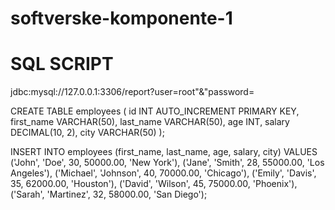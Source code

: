 # softverske-komponente-1

# SQL SCRIPT

jdbc:mysql://127.0.0.1:3306/report?user=root"&"password=

CREATE TABLE employees (
id INT AUTO_INCREMENT PRIMARY KEY,
first_name VARCHAR(50),
last_name VARCHAR(50),
age INT,
salary DECIMAL(10, 2),
city VARCHAR(50)
);

INSERT INTO employees (first_name, last_name, age, salary, city) VALUES
('John', 'Doe', 30, 50000.00, 'New York'),
('Jane', 'Smith', 28, 55000.00, 'Los Angeles'),
('Michael', 'Johnson', 40, 70000.00, 'Chicago'),
('Emily', 'Davis', 35, 62000.00, 'Houston'),
('David', 'Wilson', 45, 75000.00, 'Phoenix'),
('Sarah', 'Martinez', 32, 58000.00, 'San Diego');
 
